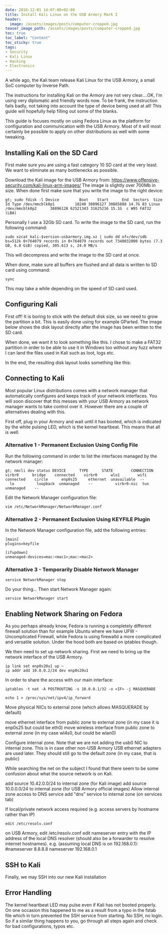 ```yaml
---
date: 2016-12-01 14:07:00+02:00
title: Install Kali Linux on the USB Armory Mark I
header:
  image: /assets/images/posts/computer-cropped.jpg
teaser_image_path: /assets/images/posts/computer-cropped.jpg
toc: true
toc_label: "Content"
toc_sticky: true
tags:
- Security
- Kali Linux
- Hacking
- Electronics
---
```


A while ago, the Kali team release Kali Linux for the USB Armory, a small SoC computer by Inverse Path.

The instructions for installing Kali on the Armory are not very clear....OK, I'm using very diplomatic and friendly words now. To be frank, the instruction fails badly, not taking into account the type of device being used at all! This guide will hopefully help filling out some of the blanks.

This guide is focuses mostly on using Fedora Linux as the platform for configuration and communication with the USB Armory. Most of it will most certainly be possible to apply on other distributions as well with some tweaking.

## Installing Kali on the SD Card

First make sure you are using a fast category 10 SD card at the very least. We want to eliminate as many bottlenecks as possible.

Download the Kali image for the USB Armory from:
https://www.offensive-security.com/kali-linux-arm-images/
The image is slightly over 700Mb in size. When done first make sure that you write the image to the right device:

```
gt; sudo fdisk -l Device         Boot    Start      End  Sectors  Size Id Type /dev/mmcblk0p1         10240 30896127 30885888 14.7G 83 Linux /dev/mmcblk0p2      30896128 62521343 31625216 15.1G  c W95 FAT32 (LBA)
```

Personally I use a 32Gb SD card. To write the image to the SD card, run the following command:

```
sudo xzcat kali-$version-usbarmory.img.xz | sudo dd of=/dev/sdb bs=512k 0+764079 records in 0+764079 records out 7340032000 bytes (7.3 GB, 6.8 GiB) copied, 305.613 s, 24.0 MB/s
```

This will decompress and write the image to the SD card at once.

When done, make sure all buffers are flushed and all data is written to SD card using command:

```
sync
```

This may take a while depending on the speed of SD card used.

## Configuring Kali

First off! It is boring to stick with the default disk size, so we need to grow the partition a bit. This is easily done using for example GParted. The image below shows the disk layout directly after the image has been written to the SD card.

When done, we want it to look something like this. I chose to make a FAT32 partition in order to be able to use it in Windows too without any fuzz where I can land the files used in Kali such as loot, logs etc.

In the end, the resulting disk layout looks something like this:

## Connecting to Kali

Most popular Linux distributions comes with a network manager that automatically configures and keeps track of your network interfaces. You will soon discover that this messes with your USB Armory as network manager wants to take control over it. However there are a couple of alternatives dealing with this.

First off, plug in your Armory and wait until it has booted, which is indicated by the white pulsing LED, which is the kernel heartbeat. This means that all is well.

### Alternative 1 - Permanent Exclusion Using Config File

Run the following command in order to list the interfaces managed by the network manager:

```
gt; nmcli dev status DEVICE      TYPE      STATE        CONNECTION virbr0      bridge    connected    virbr0      wlo1        wifi      connected    circle      enp0s25     ethernet  unavailable  --          lo          loopback  unmanaged    --          virbr0-nic  tun       unmanaged    --
```

Edit the Network Manager configuration file:

```
vim /etc/NetworkManager/NetworkManager.conf
```

### Alternative 2 - Permanent Exclusion Using KEYFILE Plugin


In the Network Manager configuration file, add the following entries:

```
[main]
plugins=keyfile

[ifupdown]
unmanaged-devices=mac:<mac1>;mac:<mac2>
```

### Alternative 3 - Temporarily Disable Network Manager


```
service NetworkManager stop
```

Do your thing... Then start Network Manager again:

```
service NetworkManager start
```

## Enabling Network Sharing on Fedora

As you perhaps already know, Fedora is running a completely different firewall solution than for example Ubuntu where we have UFW - Uncomplicated Firewall, while Fedora is using firewalld a more complicated and versatile solution. Under the hood both are based on iptables though.

We then need to set up network sharing. First we need to bring up the network interface of the USB Armory.

```
ip link set enp0s20u1 up ~
ip addr add 10.0.0.2/24 dev enp0s20u1
```

In order to share the access with our main interface:

```
iptables -t nat -A POSTROUTING -s 10.0.0.1/32 -o <IF> -j MASQUERADE
```


```
echo 1 > /proc/sys/net/ipv4/ip_forward
```

Move physical NICs to external zone (which allows MASQUERADE by default)

move ethernet interface from public zone to external zone (in my case it is enp0s25 but could be eth0)
move wireless interface from public zone to external zone (in my case wl4s0, but could be wlan0)

Configure internal zone. Note that we are not adding the usb0 NIC to internal zone. This is in case other non-USB Armory USB ethernet adapters are used later. They should still go to the default zone (in my case, that is public)

While searching the net on the subject I found that there seem to be some confusion about what the source network is on Kali.

add source 10.42.0.0/24 to internal zone (for Kali image)
add source 10.0.0.0/24 to internal zone (for USB Armory official images)
Allow internal zone access to DNS service
add "dns" service to internal zone (on services tab)

If local/private network access required (e.g. access servers by hostname rather than IP)

```
edit /etc/resolv.conf
```

on USB Armory, edit /etc/resolv.conf
edit nameserver entry with the IP address of the local DNS resolver (should also be a forwarder to resolve internet hostnames). e.g. (assuming local DNS is on 192.168.0.1):
#nameserver 8.8.8.8
nameserver 192.168.0.1

## SSH to Kali

Finally, we may SSH into our new Kali installation

## Error Handling

The kernel heartbeat LED may pulse even if Kali has not booted properly. On one occasion this happened to me as a result from a typo in the fstab file which in turn prevented the SSH service from starting. No SSH, no login. So if a similar thing happens to you, go through all steps again and check for bad configurations, typos etc.